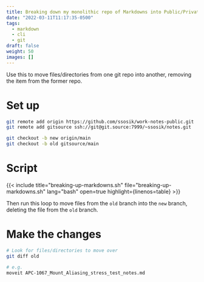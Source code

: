 ```yaml
---
title: Breaking down my monolithic repo of Markdowns into Public/Private, Work/Personal
date: "2022-03-11T11:17:35-0500"
tags:
  - markdown
  - cli
  - git
draft: false
weight: 50
images: []
---
```


Use this to move files/directories from one git repo into another, removing the
item from the former repo.

# Set up
```bash
git remote add origin https://github.com/ssosik/work-notes-public.git
git remote add gitsource ssh://git@git.source:7999/~ssosik/notes.git

git checkout -b new origin/main
git checkout -b old gitsource/main
```

# Script
{{< include title="breaking-up-markdowns.sh" file="breaking-up-markdowns.sh" lang="bash" open=true highlight={linenos=table} >}}

Then run this loop to move files from the `old` branch into the `new`
branch, deleting the file from the `old` branch.

# Make the changes
```bash
# Look for files/directories to move over
git diff old

# e.g.
moveit APC-1067_Mount_Aliasing_stress_test_notes.md
```
